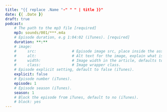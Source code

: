 ```yaml
---
title: "{{ replace .Name "-" " " | title }}"
date: {{ .Date }}
draft: true
podcast:
    # The path to the mp3 file [required]
    mp3: sounds/001/***.m4a
    # Episode duration, e.g 1:04:02 (iTunes). [required]
    duration: **:**
    # image:
    #     src:                # Episode image src, place inside the assets directory (iTunes).
    #     alt:                # Alt text for the image, explain what is on the image.
    #     width:              # Image width in the article, defaults to 250px.
    #     class:              # Image wrapper class.
    # Episode explicit setting, default to false (iTunes).
    explicit: false
    # Episode number (iTunes).
    episode: 1
    # Episode season (iTunes).
    season: 1
    # Block the episode from iTunes, default to no (iTunes).
    # block: yes
---
```


